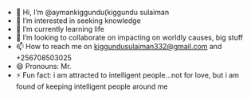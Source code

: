 - 👋 Hi, I’m @aymankiggundu(kiggundu sulaiman
- 👀 I’m interested in seeking knowledge
- 🌱 I’m currently learning life 
- 💞️ I’m looking to collaborate on impacting on worldly causes, big stuff
- 📫 How to reach me on kiggundusulaiman332@gmail.com and +256708503025
- 😄 Pronouns: Mr.
- ⚡ Fun fact: i am attracted to intelligent people...not for love, but i am found of keeping intelligent people around me

<!---
aymankiggundu/aymankiggundu is a ✨ special ✨ repository because its `README.md` (this file) appears on your GitHub profile.
You can click the Preview link to take a look at your changes.
--->
